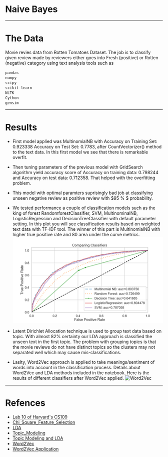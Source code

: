 # Naive Bayes

-----

# The Data

Movie revies data from Rotten Tomatoes Dataset. The job is to classify given review made by reviewers either goes into Fresh (positive) or Rotten (negative) category using text analysis tools such as 

    pandas
    numpy
    scipy
    scikit-learn 
    NLTK
    Cython
    gensim


----

# Results
- First model applied was MultinomialNB with  Accuracy on Training Set: 0.923338
Accuracy on Test Set: 0.7783, after CountVectorizer() method to the text data. In this first model we see that there is remarkable overfit.

- Then tuning parameters of the previous model with GridSearch algorithm yield accuracy score of Accuracy on training data: 0.798244 and Accuracy on test data:     0.712358. That helped with the overfitting problem.

- This model with optimal paramters suprisingly bad job at classifying unseen negative review as positive review with $95 % $ probability.

- We tested performance a couple of classification models such as the king of forest RandomforestClassifier, SVM, MultinominalNB, LogisticRegression and DecisionTreeClassifier with default parameter setting. In this plot you will see classification results based on weighted text data with TF-IDF tool. The winner of this part is MultinomialNB with higher true positive rate and $80%$ area under the curve metrics.
![Test1.png](Test1.png)

- Latent Dirichlet Allocation technique is used to group text data based on topic. With almost 82% certainty our LDA approach is classified the unseen text in the first topic. The problem with grouping topics is that the movie reviews do not have distinct topics so the clusters may not separated well which may cause mis-classifications.

- Laslty, Word2Vec approach is applied to take meanings/sentiment of words into account in the classification process. Details about Word2Vec and LDA methods included in the notebook. Here is the results of different classifiers after Word2Vec applied.
![Word2Vec]('Word2Vec.png')

---- 

# Refences

- [Lab 10 of Harvard's CS109](https://github.com/cs109/2015lab10)
- [Chi_Square_Feature_Selection](http://nlp.stanford.edu/IR-book/html/htmledition/feature-selectionchi2-feature-selection-1.html)
- [LDA](https://towardsdatascience.com/light-on-math-machine-learning-intuitive-guide-to-latent-dirichlet-allocation-437c81220158)
- [Topic_Modeling](https://medium.com/nanonets/topic-modeling-with-lsa-psla-lda-and-lda2vec-555ff65b0b05)
- [Topic Modeling and LDA](https://towardsdatascience.com/topic-modeling-and-latent-dirichlet-allocation-in-python-9bf156893c24)
- [Word2Vec](http://kavita-ganesan.com/gensim-word2vec-tutorial-starter-code/#.XCu59PxOnUI)
- [Word2Vec Application](https://www.kaggle.com/c/word2vec-nlp-tutorial#setting-up-your-system)

